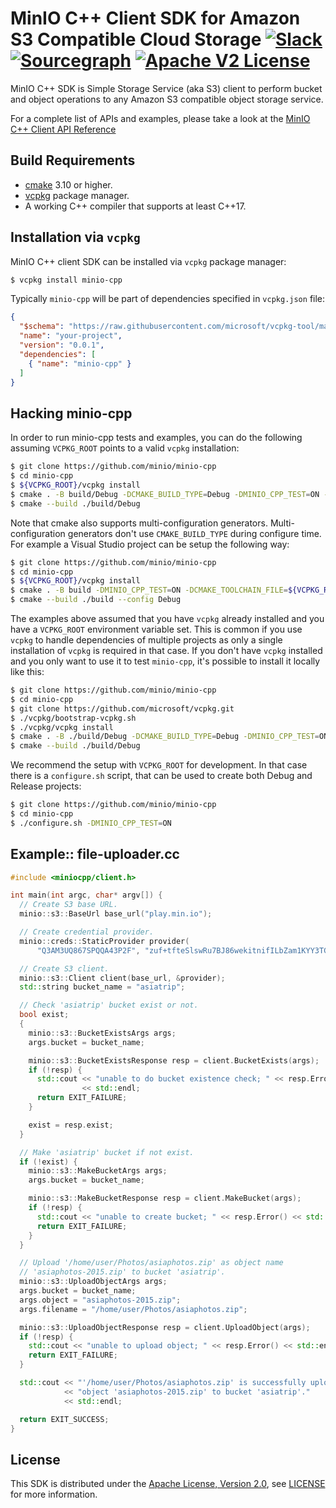 # MinIO C++ Client SDK for Amazon S3 Compatible Cloud Storage [![Slack](https://slack.min.io/slack?type=svg)](https://slack.min.io) [![Sourcegraph](https://sourcegraph.com/github.com/minio/minio-cpp/-/badge.svg)](https://sourcegraph.com/github.com/minio/minio-cpp?badge) [![Apache V2 License](https://img.shields.io/badge/license-Apache%20V2-blue.svg)](https://github.com/minio/minio-cpp/blob/master/LICENSE)

MinIO C++ SDK is Simple Storage Service (aka S3) client to perform bucket and object operations to any Amazon S3 compatible object storage service.

For a complete list of APIs and examples, please take a look at the [MinIO C++ Client API Reference](https://minio-cpp.min.io/)

## Build Requirements

* [cmake](https://cmake.org/) 3.10 or higher.
* [vcpkg](https://vcpkg.io/en/index.html) package manager.
* A working C++ compiler that supports at least C++17.

## Installation via `vcpkg`

MinIO C++ client SDK can be installed via `vcpkg` package manager:

```bash
$ vcpkg install minio-cpp
```

Typically `minio-cpp` will be part of dependencies specified in `vcpkg.json` file:

```json
{
  "$schema": "https://raw.githubusercontent.com/microsoft/vcpkg-tool/main/docs/vcpkg.schema.json",
  "name": "your-project",
  "version": "0.0.1",
  "dependencies": [
    { "name": "minio-cpp" }
  ]
}
```

## Hacking minio-cpp

In order to run minio-cpp tests and examples, you can do the following assuming `VCPKG_ROOT` points to a valid `vcpkg` installation:

```bash
$ git clone https://github.com/minio/minio-cpp
$ cd minio-cpp
$ ${VCPKG_ROOT}/vcpkg install
$ cmake . -B build/Debug -DCMAKE_BUILD_TYPE=Debug -DMINIO_CPP_TEST=ON -DCMAKE_TOOLCHAIN_FILE=${VCPKG_ROOT}/scripts/buildsystems/vcpkg.cmake
$ cmake --build ./build/Debug
```

Note that cmake also supports multi-configuration generators. Multi-configuration generators don't use `CMAKE_BUILD_TYPE` during configure time. For example a Visual Studio project can be setup the following way:

```bash
$ git clone https://github.com/minio/minio-cpp
$ cd minio-cpp
$ ${VCPKG_ROOT}/vcpkg install
$ cmake . -B build -DMINIO_CPP_TEST=ON -DCMAKE_TOOLCHAIN_FILE=${VCPKG_ROOT}/scripts/buildsystems/vcpkg.cmake
$ cmake --build ./build --config Debug
```

The examples above assumed that you have `vcpkg` already installed and you have a `VCPKG_ROOT` environment variable set. This is common if you use `vcpkg` to handle dependencies of multiple projects as only a single installation of `vcpkg` is required in that case. If you don't have `vcpkg` installed and you only want to use it to test `minio-cpp`, it's possible to install it locally like this:

```bash
$ git clone https://github.com/minio/minio-cpp
$ cd minio-cpp
$ git clone https://github.com/microsoft/vcpkg.git
$ ./vcpkg/bootstrap-vcpkg.sh
$ ./vcpkg/vcpkg install
$ cmake . -B ./build/Debug -DCMAKE_BUILD_TYPE=Debug -DMINIO_CPP_TEST=ON -DCMAKE_TOOLCHAIN_FILE=./vcpkg/scripts/buildsystems/vcpkg.cmake
$ cmake --build ./build/Debug
```

We recommend the setup with `VCPKG_ROOT` for development. In that case there is a `configure.sh` script, that can be used to create both Debug and Release projects:

```bash
$ git clone https://github.com/minio/minio-cpp
$ cd minio-cpp
$ ./configure.sh -DMINIO_CPP_TEST=ON
```

## Example:: file-uploader.cc

```c++
#include <miniocpp/client.h>

int main(int argc, char* argv[]) {
  // Create S3 base URL.
  minio::s3::BaseUrl base_url("play.min.io");

  // Create credential provider.
  minio::creds::StaticProvider provider(
      "Q3AM3UQ867SPQQA43P2F", "zuf+tfteSlswRu7BJ86wekitnifILbZam1KYY3TG");

  // Create S3 client.
  minio::s3::Client client(base_url, &provider);
  std::string bucket_name = "asiatrip";

  // Check 'asiatrip' bucket exist or not.
  bool exist;
  {
    minio::s3::BucketExistsArgs args;
    args.bucket = bucket_name;

    minio::s3::BucketExistsResponse resp = client.BucketExists(args);
    if (!resp) {
      std::cout << "unable to do bucket existence check; " << resp.Error()
                << std::endl;
      return EXIT_FAILURE;
    }

    exist = resp.exist;
  }

  // Make 'asiatrip' bucket if not exist.
  if (!exist) {
    minio::s3::MakeBucketArgs args;
    args.bucket = bucket_name;

    minio::s3::MakeBucketResponse resp = client.MakeBucket(args);
    if (!resp) {
      std::cout << "unable to create bucket; " << resp.Error() << std::endl;
      return EXIT_FAILURE;
    }
  }

  // Upload '/home/user/Photos/asiaphotos.zip' as object name
  // 'asiaphotos-2015.zip' to bucket 'asiatrip'.
  minio::s3::UploadObjectArgs args;
  args.bucket = bucket_name;
  args.object = "asiaphotos-2015.zip";
  args.filename = "/home/user/Photos/asiaphotos.zip";

  minio::s3::UploadObjectResponse resp = client.UploadObject(args);
  if (!resp) {
    std::cout << "unable to upload object; " << resp.Error() << std::endl;
    return EXIT_FAILURE;
  }

  std::cout << "'/home/user/Photos/asiaphotos.zip' is successfully uploaded as "
            << "object 'asiaphotos-2015.zip' to bucket 'asiatrip'."
            << std::endl;

  return EXIT_SUCCESS;
}
```

## License

This SDK is distributed under the [Apache License, Version 2.0](https://www.apache.org/licenses/LICENSE-2.0), see [LICENSE](https://github.com/minio/minio-cpp/blob/master/LICENSE) for more information.
